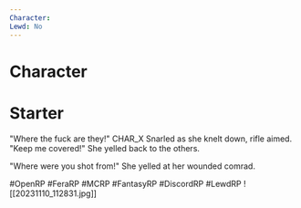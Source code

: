 ```yaml
---
Character: 
Lewd: No
---
```

# Character


# Starter
"Where the fuck are they!" CHAR_X Snarled as she knelt down, rifle aimed. "Keep me covered!" She yelled back to the others. 

"Where were you shot from!" She yelled at her wounded comrad.

#OpenRP #FeraRP #MCRP #FantasyRP #DiscordRP #LewdRP
![[20231110_112831.jpg]]